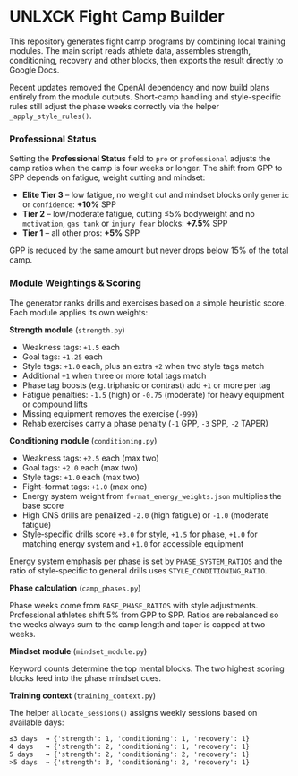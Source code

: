 # UNLXCK Fight Camp Builder

This repository generates fight camp programs by combining local training modules. The main script reads athlete data, assembles strength, conditioning, recovery and other blocks, then exports the result directly to Google Docs.

Recent updates removed the OpenAI dependency and now build plans entirely from the module outputs. Short-camp handling and style-specific rules still adjust the phase weeks correctly via the helper `_apply_style_rules()`.

### Professional Status

Setting the **Professional Status** field to `pro` or `professional` adjusts the camp ratios when the camp is four weeks or longer. The shift from GPP to SPP depends on fatigue, weight cutting and mindset:

- **Elite Tier 3** – low fatigue, no weight cut and mindset blocks only `generic` or `confidence`: **+10%** SPP
- **Tier 2** – low/moderate fatigue, cutting ≤5% bodyweight and no `motivation`, `gas tank` or `injury fear` blocks: **+7.5%** SPP
- **Tier 1** – all other pros: **+5%** SPP

GPP is reduced by the same amount but never drops below 15% of the total camp.

### Module Weightings & Scoring

The generator ranks drills and exercises based on a simple heuristic score. Each module applies its own weights:

**Strength module** (`strength.py`)

- Weakness tags: `+1.5` each
- Goal tags: `+1.25` each
- Style tags: `+1.0` each, plus an extra `+2` when two style tags match
- Additional `+1` when three or more total tags match
- Phase tag boosts (e.g. triphasic or contrast) add `+1` or more per tag
- Fatigue penalties: `-1.5` (high) or `-0.75` (moderate) for heavy equipment or compound lifts
- Missing equipment removes the exercise (`-999`)
- Rehab exercises carry a phase penalty (`-1` GPP, `-3` SPP, `-2` TAPER)

**Conditioning module** (`conditioning.py`)

- Weakness tags: `+2.5` each (max two)
- Goal tags: `+2.0` each (max two)
- Style tags: `+1.0` each (max two)
- Fight-format tags: `+1.0` (max one)
- Energy system weight from `format_energy_weights.json` multiplies the base score
- High CNS drills are penalized `-2.0` (high fatigue) or `-1.0` (moderate fatigue)
- Style‑specific drills score `+3.0` for style, `+1.5` for phase, `+1.0` for matching energy system and `+1.0` for accessible equipment

Energy system emphasis per phase is set by `PHASE_SYSTEM_RATIOS` and the ratio of style‑specific to general drills uses `STYLE_CONDITIONING_RATIO`.

**Phase calculation** (`camp_phases.py`)

Phase weeks come from `BASE_PHASE_RATIOS` with style adjustments. Professional athletes shift 5% from GPP to SPP. Ratios are rebalanced so the weeks always sum to the camp length and taper is capped at two weeks.

**Mindset module** (`mindset_module.py`)

Keyword counts determine the top mental blocks. The two highest scoring blocks feed into the phase mindset cues.

**Training context** (`training_context.py`)

The helper `allocate_sessions()` assigns weekly sessions based on available days:

```
≤3 days  → {'strength': 1, 'conditioning': 1, 'recovery': 1}
4 days   → {'strength': 2, 'conditioning': 1, 'recovery': 1}
5 days   → {'strength': 2, 'conditioning': 2, 'recovery': 1}
>5 days  → {'strength': 3, 'conditioning': 2, 'recovery': 1}
```
